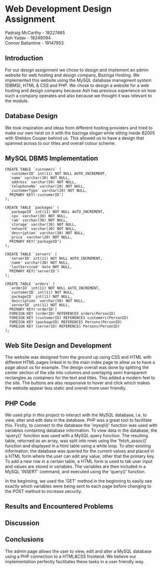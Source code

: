 # Web Development Design Assignment
Padraig McCarthy - 18227465\
Ash Yadav - 18249094\
Connor Ballantine - 19147953

## Introduction
For our design assignment we chose to design and implement an admin website for web hosting and design company, Bazinga Hosting. We implemented this website using the MySQL database managment system (DBMS), HTML & CSS and PHP. We chose to design a website for a web hosting and design company because Ash has previous experience on how such a company operates and also because we thought it was relevant to the module.

## Database Design

We took inspiration and ideas from different hosting providers and tried to make our own twist on it with the bazinga slogan while sitting inside B2005 with Sheldon Cooper behind us. This allowed us to have a design that spanned across to our titles and overall colour scheme. 

## MySQL DBMS Implementation
```mysql
CREATE TABLE `customers` (
  `customerID` int(11) NOT NULL AUTO_INCREMENT,
  `name` varchar(30) NOT NULL,
  `address` varchar(50) NOT NULL,
  `telephoneNo` varchar(20) NOT NULL,
  `customerType` varchar(20) NOT NULL,
  PRIMARY KEY('customerID')
);

CREATE TABLE `packages` (
  `packageID` int(11) NOT NULL AUTO_INCREMENT,
  `cpu` varchar(30) NOT NULL,
  `ram` varchar(30) NOT NULL,
  `storage` varchar(30) NOT NULL,
  `network` varchar(30) NOT NULL,
  `description` varchar(30) NOT NULL,
  `price` varchar(20) NOT NULL,
  PRIMARY KEY('packageID')
);

CREATE TABLE `servers` (
  'serverID' int(11) NOT NULL AUTO_INCREMENT,
  'name' varchar(30) NOT NULL,
  'lastServiced' date NOT NULL,
  PRIMARY KEY('serverID')
);

CREATE TABLE `orders` (
  `orderID` int(11) NOT NULL AUTO_INCREMENT,
  `customerID` int(11) NOT NULL,
  `packageID` int(11) NOT NULL,
  `description` varchar(50) NOT NULL,
  `serverID` int(11) NOT NULL,
  PRIMARY KEY('orderID')
  FOREIGN KEY (orderID) REFERENCES orders(PersonID)
  FOREIGN KEY (customerID) REFERENCES customers(PersonID)
  FOREIGN KEY (packageID) REFERENCES Persons(PersonID)
  FOREIGN KEY (serverID) REFERENCES Persons(PersonID)
);
```

## Web Site Design and Development
The website was designed from the ground up using CSS and HTML with different HTML pages linked in to the main index page to allow us to have a page about us for example. The design overall was done by splitting the center section of the site into columns and overlaying semi transparent rectangles as containers for the text and titles. This added a modern feel to the site. The buttons are also responsive to hover and click which makes the website appear less static and overall more user friendly. 

## PHP Code
We used php in this project to interact with the MySQL database, i.e. to view, alter and edit data in the database. PHP was a great tool to facilitate this. Firstly, to connect to the database the 'mysqli()' function was used with variables containing database information. To view data in the database, the 'query()' function was used with a MySQL query function. The resulting table, returned as an array, was split into rows using the 'fetch_assoc()' function and displayed in a html table using a while loop. To alter existing information, the database was queried for the current values and placed in a HTML form where the user can edit any value, other that the primary key. To add a new row in a certain table, a HTML form is used to tak user input and values are stored in variables. The variables are then included in a MySQL 'INSERT' command, and executed using the 'query()' function.

In the beginning, we used the 'GET' method in the beginning to easily see exactly which variables were being sent to each page before changing to the POST method to increase security.

## Results and Encountered Problems

## Discussion

## Conclusions
The admin page allows the user to view, edit and alter a MySQL database using a PHP connection to a HTML&CSS frontend. We believe our implementation perfectly facilitates these tasks in a user friendly way.
